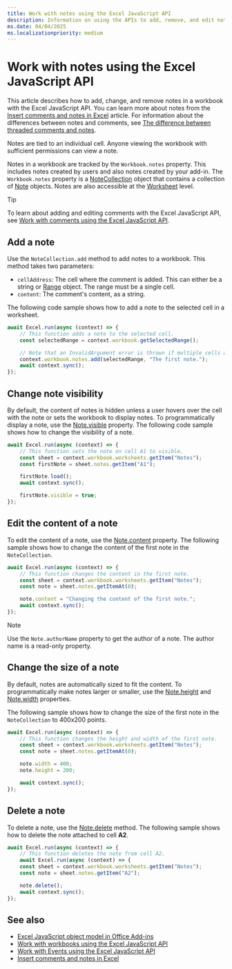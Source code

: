```yaml
---
title: Work with notes using the Excel JavaScript API
description: Information on using the APIs to add, remove, and edit notes.
ms.date: 04/04/2025
ms.localizationpriority: medium
---
```


# Work with notes using the Excel JavaScript API

This article describes how to add, change, and remove notes in a workbook with the Excel JavaScript API. You can learn more about notes from the [Insert comments and notes in Excel](https://support.microsoft.com/office/bdcc9f5d-38e2-45b4-9a92-0b2b5c7bf6f8) article. For information about the differences between notes and comments, see [The difference between threaded comments and notes](https://support.microsoft.com/office/the-difference-between-threaded-comments-and-notes-75a51eec-4092-42ab-abf8-7669077b7be3).

Notes are tied to an individual cell. Anyone viewing the workbook with sufficient permissions can view a note.

Notes in a workbook are tracked by the `Workbook.notes` property. This includes notes created by users and also notes created by your add-in. The `Workbook.notes` property is a [NoteCollection](/javascript/api/excel/excel.notecollection) object that contains a collection of [Note](/javascript/api/excel/excel.note) objects. Notes are also accessible at the [Worksheet](/javascript/api/excel/excel.worksheet) level.

> [!TIP]
> To learn about adding and editing comments with the Excel JavaScript API, see [Work with comments using the Excel JavaScript API](excel-add-ins-comments.md).

## Add a note

Use the `NoteCollection.add` method to add notes to a workbook. This method takes two parameters:

- `cellAddress`: The cell where the comment is added. This can either be a string or [Range](/javascript/api/excel/excel.range) object. The range must be a single cell.
- `content`: The comment's content, as a string.

The following code sample shows how to add a note to the selected cell in a worksheet.

```js
await Excel.run(async (context) => {
    // This function adds a note to the selected cell.
    const selectedRange = context.workbook.getSelectedRange();

    // Note that an InvalidArgument error is thrown if multiple cells are selected.
    context.workbook.notes.add(selectedRange, "The first note.");
    await context.sync();
});
```

## Change note visibility

By default, the content of notes is hidden unless a user hovers over the cell with the note or sets the workbook to display notes. To programmatically display a note, use the [Note.visible](/javascript/api/excel/excel.note#excel-excel-note-visible-member) property. The following code sample shows how to change the visibility of a note.

```js
await Excel.run(async (context) => {
    // This function sets the note on cell A1 to visible.
    const sheet = context.workbook.worksheets.getItem("Notes");
    const firstNote = sheet.notes.getItem("A1");

    firstNote.load();
    await context.sync();

    firstNote.visible = true;
});
```

## Edit the content of a note

To edit the content of a note, use the [Note.content](javascript/api/excel/excel.note#excel-excel-note-content-member) property. The following sample shows how to change the content of the first note in the `NoteCollection`.

```js
await Excel.run(async (context) => {
    // This function changes the content in the first note.
    const sheet = context.workbook.worksheets.getItem("Notes");
    const note = sheet.notes.getItemAt(0);

    note.content = "Changing the content of the first note.";
    await context.sync();
});
```

> [!NOTE]
> Use the `Note.authorName` property to get the author of a note. The author name is a read-only property.

## Change the size of a note

By default, notes are automatically sized to fit the content. To programmatically make notes larger or smaller, use the [Note.height](/javascript/api/excel/excel.note#excel-excel-note-height-member) and [Note.width](javascript/api/excel/excel.note#excel-excel-note-width-member) properties.

The following sample shows how to change the size of the first note in the `NoteCollection` to 400x200 points.

```js
await Excel.run(async (context) => {
    // This function changes the height and width of the first note.
    const sheet = context.workbook.worksheets.getItem("Notes");
    const note = sheet.notes.getItemAt(0);

    note.width = 400;
    note.height = 200;    

    await context.sync();
});
```

## Delete a note

To delete a note, use the [Note.delete](/javascript/api/excel/excel.note#excel-excel-note-delete-member(1)) method. The following sample shows how to delete the note attached to cell **A2**.

```js
await Excel.run(async (context) => {
    // This function deletes the note from cell A2.
    await Excel.run(async (context) => {
    const sheet = context.workbook.worksheets.getItem("Notes");
    const note = sheet.notes.getItem("A2");

    note.delete();
    await context.sync();
});
```

## See also

- [Excel JavaScript object model in Office Add-ins](excel-add-ins-core-concepts.md)
- [Work with workbooks using the Excel JavaScript API](excel-add-ins-workbooks.md)
- [Work with Events using the Excel JavaScript API](excel-add-ins-events.md)
- [Insert comments and notes in Excel](https://support.microsoft.com/office/bdcc9f5d-38e2-45b4-9a92-0b2b5c7bf6f8)
